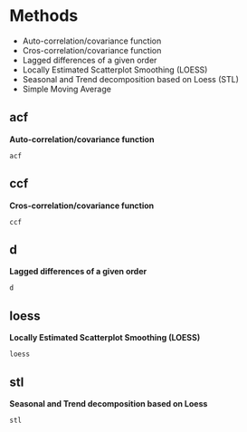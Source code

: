 # Methods

- Auto-correlation/covariance function
- Cros-correlation/covariance function
- Lagged differences of a given order
- Locally Estimated Scatterplot Smoothing (LOESS)
- Seasonal and Trend decomposition based on Loess (STL)
- Simple Moving Average

## acf
**Auto-correlation/covariance function**
```@docs
acf
```

## ccf
**Cros-correlation/covariance function**
```@docs
ccf
```

## d
**Lagged differences of a given order**
```@docs
d
```

## loess
**Locally Estimated Scatterplot Smoothing (LOESS)**
```@docs
loess
```

## stl
**Seasonal and Trend decomposition based on Loess**
```@docs
stl
```





